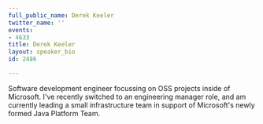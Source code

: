 ```yaml
---
full_public_name: Derek Keeler
twitter_name: ''
events:
- 4633
title: Derek Keeler
layout: speaker_bio
id: 2486

---
```

Software development engineer focussing on OSS projects inside of Microsoft. I've recently switched to an engineering manager role, and am currently leading a small infrastructure team in support of Microsoft's newly formed Java Platform Team.